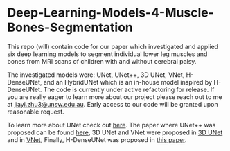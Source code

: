 # Deep-Learning-Models-4-Muscle-Bones-Segmentation


This repo (will) contain code for our paper which investigated and applied six deep learning models to segment individual lower leg muscles and bones from MRI scans of children with and without cerebral palsy.


The investigated models were: UNet, UNet++, 3D UNet, VNet, H-DenseUNet, and an HybridUNet which is an in-house model inspired by H-DenseUNet. The code is currently under active refactoring for release. If you are really eager to learn more about our project please reach out to me at jiayi.zhu3@unsw.edu.au. Early access to our code will be granted upon reasonable request.


To learn more about UNet check out [here](https://arxiv.org/abs/1505.04597). The paper where UNet++ was proposed can be found [here](https://arxiv.org/abs/1912.05074), 3D UNet and VNet were proposed in [3D UNet](https://arxiv.org/abs/1606.06650) and in [VNet](https://arxiv.org/abs/1606.04797), Finally, H-DenseUNet was proposed in [this paper](https://arxiv.org/abs/1709.07330).

